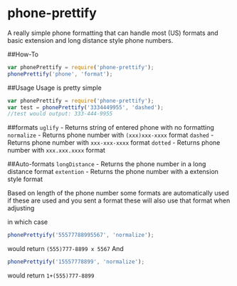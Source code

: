 phone-prettify
===============================

A really simple phone formatting that can handle most (US) formats and basic extension and long distance style phone numbers.

##How-To
```js
var phonePrettify = require('phone-prettify');
phonePrettify('phone', 'format');
```

##Usage
Usage is pretty simple
```js
var phonePrettify = require('phone-prettify');
var test = phonePrettify('3334449955', 'dashed');
//test would output: 333-444-9955
```

##formats
`uglify` - Returns string of entered phone with no formatting
`normalize` - Returns phone number with `(xxx)xxx-xxxx` format
`dashed`  - Returns phone number with `xxx-xxx-xxxx` format
`dotted` - Returns phone number with `xxx.xxx.xxxx` format

##Auto-formats
`longDistance` - Returns the phone number in a long distance format
`extention` - Returns the phone number with a extension style format

Based on length of the phone number some formats are automatically used if these are used and you sent a format these will also use that format when adjusting

in which case
```js
phonePrettyify('55577788995567', 'normalize');
```

would return `(555)777-8899 x 5567`
And 
```js
phonePrettyify('15557778899', 'normalize');
```
would return `1+(555)777-8899`
